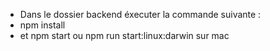 - Dans le dossier backend éxecuter la commande suivante :
- npm install
- et npm start ou npm run start:linux:darwin sur mac

